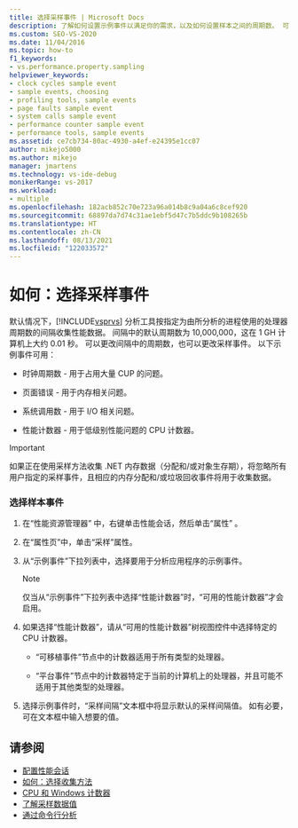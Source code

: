 ```yaml
---
title: 选择采样事件 | Microsoft Docs
description: 了解如何设置示例事件以满足你的需求，以及如何设置样本之间的周期数。 可用事件包括时钟周期和页面错误。
ms.custom: SEO-VS-2020
ms.date: 11/04/2016
ms.topic: how-to
f1_keywords:
- vs.performance.property.sampling
helpviewer_keywords:
- clock cycles sample event
- sample events, choosing
- profiling tools, sample events
- page faults sample event
- system calls sample event
- performance counter sample event
- performance tools, sample events
ms.assetid: ce7cb734-80ac-4930-a4ef-e24395e1cc07
author: mikejo5000
ms.author: mikejo
manager: jmartens
ms.technology: vs-ide-debug
monikerRange: vs-2017
ms.workload:
- multiple
ms.openlocfilehash: 182acb852c70e723a96a014b8c9a04a6c8cef920
ms.sourcegitcommit: 68897da7d74c31ae1ebf5d47c7b5ddc9b108265b
ms.translationtype: HT
ms.contentlocale: zh-CN
ms.lasthandoff: 08/13/2021
ms.locfileid: "122033572"
---
```

# <a name="how-to-choose-sampling-events"></a>如何：选择采样事件
默认情况下，[!INCLUDE[vsprvs](../code-quality/includes/vsprvs_md.md)] 分析工具按指定为由所分析的进程使用的处理器周期数的间隔收集性能数据。 间隔中的默认周期数为 10,000,000，这在 1 GH 计算机上大约 0.01 秒。 可以更改间隔中的周期数，也可以更改采样事件。 以下示例事件可用：

- 时钟周期数 - 用于占用大量 CUP 的问题。

- 页面错误 - 用于内存相关问题。

- 系统调用数 - 用于 I/O 相关问题。

- 性能计数器 - 用于低级别性能问题的 CPU 计数器。

> [!IMPORTANT]
> 如果正在使用采样方法收集 .NET 内存数据（分配和/或对象生存期），将忽略所有用户指定的采样事件，且相应的内存分配和/或垃圾回收事件将用于收集数据。

### <a name="to-select-a-sample-event"></a>选择样本事件

1. 在“性能资源管理器” 中，右键单击性能会话，然后单击“属性” 。

2. 在“属性页”中，单击“采样”属性。

3. 从“示例事件”下拉列表中，选择要用于分析应用程序的示例事件。

    > [!NOTE]
    > 仅当从“示例事件”下拉列表中选择“性能计数器”时，“可用的性能计数器”才会启用。

4. 如果选择“性能计数器”，请从“可用的性能计数器”树视图控件中选择特定的 CPU 计数器。

    - “可移植事件”节点中的计数器适用于所有类型的处理器。

    - “平台事件”节点中的计数器特定于当前的计算机上的处理器，并且可能不适用于其他类型的处理器。

5. 选择示例事件时，“采样间隔”文本框中将显示默认的采样间隔值。 如有必要，可在文本框中输入想要的值。

## <a name="see-also"></a>请参阅
- [配置性能会话](../profiling/configuring-performance-sessions.md)
- [如何：选择收集方法](../profiling/how-to-choose-collection-methods.md)
- [CPU 和 Windows 计数器](../profiling/cpu-and-windows-counters.md)
- [了解采样数据值](../profiling/understanding-sampling-data-values.md)
- [通过命令行分析](../profiling/using-the-profiling-tools-from-the-command-line.md)
